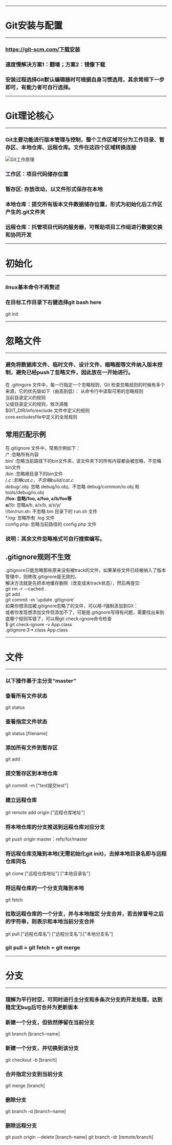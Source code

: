 ***
# Git安装与配置
***
### https://git-scm.com/下载安装  
### 速度慢解决方案1：翻墙；方案2：镜像下载
### 安装过程选择Git默认编辑器时可根据自身习惯选用，其余常规下一步即可，有能力者可自行选择。

***
# **Git理论核心**
***
### Git主要功能进行版本管理与控制，整个工作区域可分为工作目录、暂存区、本地仓库、远程仓库。文件在这四个区域转换连接
![Git工作原理](Git_work.png "Git工作原理")
### 工作区：项目代码储存位置
### 暂存区: 存放改动，以文件形式保存在本地
### 本地仓库：提交所有版本文件数据储存位置，形式为初始化后工作区产生的.git文件夹
### 远程仓库：托管项目代码的服务器，可帮助项目工作组进行数据交换和协同开发

***
# 初始化
***
### linux基本命令不再赘述
### 在目标工作目录下右键选择git bash here
git init      

***
# 忽略文件
***
### 避免将数据库文件、临时文件、设计文件、缩略图等文件纳入版本控制，避免已经push了忽略文件，因此放在一开始进行。
在 .gitingore 文件中，每一行指定一个忽略规则，Git 检查忽略规则的时候有多个来源，它的优先级如下（由高到低）：
从命令行中读取可用的忽略规则  
当前目录定义的规则  
父级目录定义的规则，依次递推  
$GIT_DIR/info/exclude 文件中定义的规则  
core.excludesfile中定义的全局规则  

## 常用匹配示例
在.gitignore 文件中，常用示例如下：  
/*   :忽略所有内容  
bin/ :忽略当前路径下的bin文件夹，该文件夹下的所有内容都会被忽略，不忽略bin文件  
/bin :忽略根目录下的bin文件  
/*.c :忽略cat.c，不忽略build/cat.c  
debug/*.obj: 忽略 debug/io.obj，不忽略 debug/common/io.obj 和 tools/debug/io.obj  
**/foo: 忽略/foo, a/foo, a/b/foo等  
a/**/b: 忽略a/b, a/x/b, a/x/y/  
!/bin/run.sh: 不忽略 bin 目录下的 run.sh 文件  
*.log: 忽略所有 .log 文件  
config.php: 忽略当前路径的 config.php 文件  
### 说明：其余文件忽略格式可自行搜索编写。
## .gitignore规则不生效
.gitignore只能忽略那些原来没有被track的文件，如果某些文件已经被纳入了版本管理中，则修改.gitignore是无效的。  
解决方法就是先把本地缓存删除（改变成未track状态），然后再提交:  
git rm -r --cached .  
git add .  
git commit -m 'update .gitignore'  
如果你想添加被.gitignore忽略了的文件，可以用-f强制添加到Git：  
或者你发现想添加文件但添加不了，可能是.gitignore写得有问题，需要找出来到底哪个规则写错了，可以用git check-ignore命令检查  
$ git check-ignore -v App.class  
.gitignore:3:*.class    App.class

***
# 文件
***
### 以下操作基于主分支“master”
### 查看所有文件状态
git status
### 查看指定文件状态
git status [filename]
### 添加所有文件到暂存区
git add .
### 提交暂存区到本地仓库
git commit -m ["test提交test"]
### 建立远程仓库
git remote add origin ["远程仓库地址"]
### 将本地仓库的分支推送到远程仓库对应分支
git push origin master：refs/for/master
### 将远程仓库克隆到本地(无需初始化git init)，去掉本地目录名即与远程仓库同名
git clone ["远程仓库地址"] ["本地目录名"]
### 将远程仓库的一个分支克隆到本地
git fetch
### 拉取远程仓库的一个分支，并与本地指定  分支合并，若去掉冒号之后的字符串，则表示和本地当前分支合并
git pull ["远程仓库名"] ["远程分支名"]:["本地分支名"] 
### git pull = git fetch + git merge


***
# 分支
***
### 理解为平行时空，可同时进行主分支和多条次分支的开发处理，达到稳定无bug后可合并为更新版本
### 新建一个分支，但依然停留在当前分支
git branch [branch-name]
### 新建一个分支，并切换到该分支
git checkout -b [branch]
### 合并指定分支到当前分支
git merge [branch]
### 删除分支
git branch -d [branch-name]
### 删除远程分支
git push origin --delete [branch-name]
git branch -dr [remote/branch]